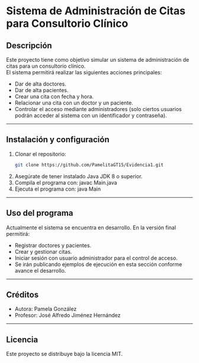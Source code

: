 # Sistema de Administración de Citas para Consultorio Clínico
## Descripción
Este proyecto tiene como objetivo simular un sistema de administración de citas para un consultorio clínico.  
El sistema permitirá realizar las siguientes acciones principales:  
- Dar de alta doctores.  
- Dar de alta pacientes.  
- Crear una cita con fecha y hora.  
- Relacionar una cita con un doctor y un paciente.  
- Controlar el acceso mediante administradores (solo ciertos usuarios podrán acceder al sistema con un identificador y contraseña).  

---

## Instalación y configuración
1. Clonar el repositorio:
   ```bash
   git clone https://github.com/PamelitaGT15/Evidencia1.git
2. Asegúrate de tener instalado Java JDK 8 o superior.
3. Compila el programa con:
javac Main.java
4. Ejecuta el programa con:
java Main

---
## Uso del programa

Actualmente el sistema se encuentra en desarrollo.
En la versión final permitirá:

- Registrar doctores y pacientes.
- Crear y gestionar citas.
- Iniciar sesión con usuario administrador para el control de acceso.
- Se irán publicando ejemplos de ejecución en esta sección conforme avance el desarrollo.
---
## Créditos
- Autora: Pamela González
- Profesor: José Alfredo Jiménez Hernández

---
## Licencia
Este proyecto se distribuye bajo la licencia MIT.
